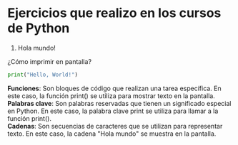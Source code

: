 # Ejercicios que realizo en los cursos de Python
1. Hola mundo!   
   
¿Cómo imprimir en pantalla?   
````python
print("Hello, World!")
````   

**Funciones**: Son bloques de código que realizan una tarea específica. En este caso, la función print() se utiliza para mostrar texto en la pantalla.   
**Palabras clave**: Son palabras reservadas que tienen un significado especial en Python. En este caso, la palabra clave print se utiliza para llamar a la función print().  
**Cadenas**: Son secuencias de caracteres que se utilizan para representar texto. En este caso, la cadena "Hola mundo" se muestra en la pantalla.
